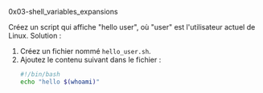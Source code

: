 0x03-shell_variables_expansions

Créez un script qui affiche "hello user", où "user" est l'utilisateur actuel de Linux.
Solution :
1. Créez un fichier nommé `hello_user.sh`.
2. Ajoutez le contenu suivant dans le fichier :
   ```bash
   #!/bin/bash
   echo "hello $(whoami)"

